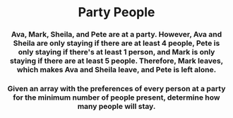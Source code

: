 <div align = "center">

# Party People

</div>

<div align = "center">

<h3>Ava, Mark, Sheila, and Pete are at a party. However, Ava and Sheila are only staying if there are at least 4 people, Pete is only staying if there's at least 1 person, and Mark is only staying if there are at least 5 people. Therefore, Mark leaves, which makes Ava and Sheila leave, and Pete is left alone.</h3>

<h3>Given an array with the preferences of every person at a party for the minimum number of people present, determine how many people will stay.</h3>

</div>
